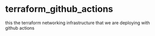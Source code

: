 # terraform_github_actions
this the terraform networking infrastructure that we are deploying with github actions
